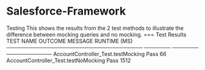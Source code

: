 # Salesforce-Framework

Testing
This shows the results from the 2 test methods to illustrate the difference between mocking queries and no mocking.
=== Test Results
TEST NAME                             OUTCOME  MESSAGE  RUNTIME (MS)
────────────────────────────────────  ───────  ───────  ────────────
AccountController_Test.testMocking    Pass              66
AccountController_Test.testNoMocking  Pass              1512